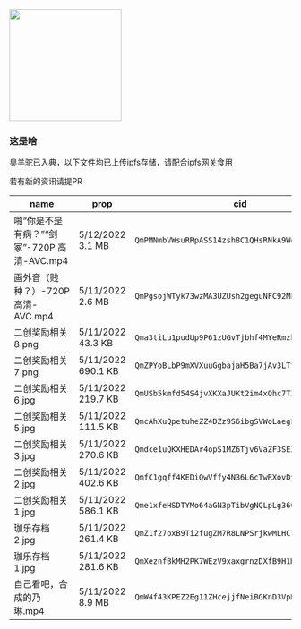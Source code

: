 <img src="https://s1.ax1x.com/2022/05/11/Od0XZR.jpg" width="200"/>


### 这是啥
臭羊驼已入典，以下文件均已上传ipfs存储，请配合ipfs网关食用

若有新的资讯请提PR


  |                 name                    |        prop       |                     cid                           |
  |-----------------------------------------|-------------------|---------------------------------------------------|
  |啪“你是不是有病？”“剑冢”-720P 高清-AVC.mp4|5/12/2022 3.1 MB   |	`QmPMNmbVWsuRRpASS14zsh8C1QHsRNkA9WdRQLVLprMCn3` | 
  |画外音（贱种？）-720P 高清-AVC.mp4        |5/11/2022 2.6 MB   |  `QmPgsojWTyk73wzMA3UZUsh2geguNFC92MPFfBpQQiX11f` |
  |二创奖励相关8.png                         |5/11/2022 43.3 KB  |	`Qma3tiLu1pudUp9P61zUGvTjbhf4MYeRmzbrxnQjprNzpZ` |
  |二创奖励相关7.png                         |5/11/2022 690.1 KB |  `QmZPYoBLbP9mXVXuuGgbajaH5Ba7jAv3LTt4DBgNz9afWD` |
  |二创奖励相关6.jpg                         |5/11/2022 219.7 KB |	`QmUSb5kmfd54S4jvXKXaJUKt2im4xQhc7TZ3zuwXKAsxye` |
  |二创奖励相关5.jpg                         |5/11/2022 111.5 KB |	`QmcAhXuQpetuheZZ4DZz9S6ibgSVWoLaegLq5S6Vk7MuHL` |
  |二创奖励相关3.jpg                         |5/11/2022 270.6 KB |	`Qmdce1uQKXHEDAr4opS1MZ6Tjv6VaZF3SEZkucQw5rbFZv` |
  |二创奖励相关2.jpg                         |5/11/2022 402.6 KB |	`QmfC1gqff4KEDiQwVffy4N36L6cTwRXovDy9cjzrPASzRu` |
  |二创奖励相关1.jpg                         |5/11/2022 586.1 KB |	`Qme1xfeHSDTYMo64aGN3pTibVgNQLpLg36QthjmVY388kj` |
  |珈乐存档2.jpg                             |5/11/2022 261.4 KB |	`QmZ1f27oxB9Ti2fugZM7R8LNPSrjkwMLHCTMpYa5QPPc12` |
  |珈乐存档1.jpg                             |5/11/2022 281.6 KB |  `QmXeznfBkMH2PK7WEzV9xaxgrnzDXfB9H1M6pmV6v17HGW` |
  |自己看吧，合成的乃琳.mp4                  |5/11/2022 8.9 MB   |	`QmW4f43KPEZ2Eg11ZHcejjfNeiBGKnD3VpK6o8Pb8jZmMi` |




 




